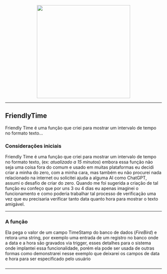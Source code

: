 <div align="center">
    <img src="https://github.com/user-attachments/assets/5a082173-83fe-4b27-a1f6-c597afba5c76" width="300"/>
</div>

<div>

---

## FriendlyTime
Friendly Time é uma função que criei para mostrar um intervalo de tempo no formato texto...

### Considerações iniciais

Friendly Time é uma função que criei para mostrar um intervalo de tempo no formato texto, (ex: _atualizado a 15 minutos_) embora essa função não seja uma coisa fora do comum e usado em muitas plataformas eu decidi criar a minha do zero, com a minha cara, mas também eu não procurei nada relacionado na internet ou solicitei ajuda a alguma AI como ChatGPT, assumi o desafio de criar do zero. Quando me foi sugerida a criação de tal função eu confeço que por uns 3 ou 4 dias eu apenas imaginei o funcionamento e como poderia trabalhar tal processo de verificação uma vez que eu precisaria verificar tanto data quanto hora para mostrar o texto amigável.

---

### A função

Ela pega o valor de um campo TimeStamp do banco de dados (_FireBird_) e retora uma string, por exemplo uma entrada de um registro no banco onde a data e a hora são gravados via trigger, esses detalhes para o sistema onde implantei essa funcionalidade, porém ela pode ser usada de outras formas como demonstrarei nesse exemplo que deixarei os campos de data e hora para ser especificado pelo usuário

###
---
</div>
